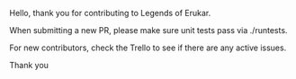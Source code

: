Hello, thank you for contributing to Legends of Erukar.

When submitting a new PR, please make sure unit tests pass via ./runtests.

For new contributors, check the Trello to see if there are any active issues.

Thank you

